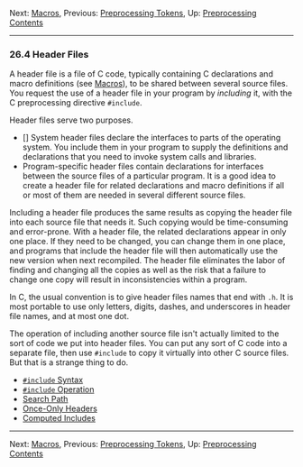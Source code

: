 Next: [Macros](Macros.md), Previous: [Preprocessing
Tokens](Preprocessing-Tokens.md), Up:
[Preprocessing](Preprocessing.md)  
[Contents](index.md#SEC_Contents "Table of contents")  

------------------------------------------------------------------------


### 26.4 Header Files 


A header file is a file of C code, typically containing C declarations
and macro definitions (see [Macros](Macros.md)), to be shared between
several source files. You request the use of a header file in your
program by *including* it, with the C preprocessing directive
`#include`.

Header files serve two purposes.

-   [] System header files declare the
    interfaces to parts of the operating system. You include them in
    your program to supply the definitions and declarations that you
    need to invoke system calls and libraries.
-   Program-specific header files contain declarations for interfaces
    between the source files of a particular program. It is a good idea
    to create a header file for related declarations and macro
    definitions if all or most of them are needed in several different
    source files.

Including a header file produces the same results as copying the header
file into each source file that needs it. Such copying would be
time-consuming and error-prone. With a header file, the related
declarations appear in only one place. If they need to be changed, you
can change them in one place, and programs that include the header file
will then automatically use the new version when next recompiled. The
header file eliminates the labor of finding and changing all the copies
as well as the risk that a failure to change one copy will result in
inconsistencies within a program.

In C, the usual convention is to give header files names that end with
`.h`. It is most portable to use only letters, digits, dashes,
and underscores in header file names, and at most one dot.

The operation of including another source file isn't actually limited to
the sort of code we put into header files. You can put any sort of C
code into a separate file, then use `#include` to copy it virtually into
other C source files. But that is a strange thing to do.

-   [`#include` Syntax](include-Syntax.md)
-   [`#include` Operation](include-Operation.md)
-   [Search Path](Search-Path.md)
-   [Once-Only Headers](Once_002dOnly-Headers.md)
-   [Computed Includes](Computed-Includes.md)

------------------------------------------------------------------------

Next: [Macros](Macros.md), Previous: [Preprocessing
Tokens](Preprocessing-Tokens.md), Up:
[Preprocessing](Preprocessing.md)  
[Contents](index.md#SEC_Contents "Table of contents")  
